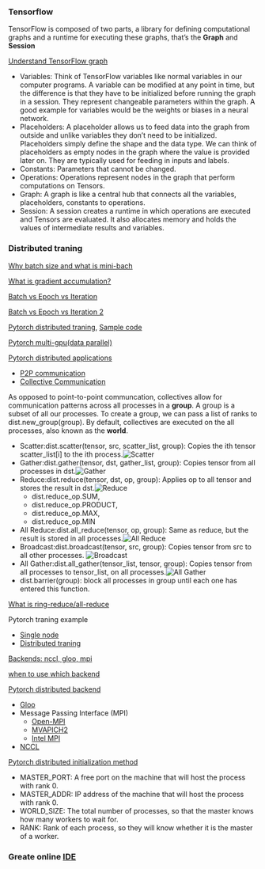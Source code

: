 ### Tensorflow
TensorFlow is composed of two parts, a library for defining computational graphs and a runtime for executing these graphs, that’s the **Graph** and **Session**

[Understand TensorFlow graph](https://medium.com/@d3lm/understand-tensorflow-by-mimicking-its-api-from-scratch-faa55787170d)
* Variables: Think of TensorFlow variables like normal variables in our computer programs. A variable can be modified at any point in time, but the difference is that they have to be initialized before running the graph in a session. They represent changeable parameters within the graph. A good example for variables would be the weights or biases in a neural network.
* Placeholders: A placeholder allows us to feed data into the graph from outside and unlike variables they don’t need to be initialized. Placeholders simply define the shape and the data type. We can think of placeholders as empty nodes in the graph where the value is provided later on. They are typically used for feeding in inputs and labels.
* Constants: Parameters that cannot be changed.
* Operations: Operations represent nodes in the graph that perform computations on Tensors.
* Graph: A graph is like a central hub that connects all the variables, placeholders, constants to operations.
* Session: A session creates a runtime in which operations are executed and Tensors are evaluated. It also allocates memory and holds the values of intermediate results and variables.

### Distributed traning

[Why batch size and what is mini-bach](https://towardsdatascience.com/how-to-break-gpu-memory-boundaries-even-with-large-batch-sizes-7a9c27a400ce)

[What is gradient accumulation?](https://towardsdatascience.com/what-is-gradient-accumulation-in-deep-learning-ec034122cfa)

[Batch vs Epoch vs Iteration](https://machinelearningmastery.com/difference-between-a-batch-and-an-epoch/)

[Batch vs Epoch vs Iteration 2](https://towardsdatascience.com/epoch-vs-iterations-vs-batch-size-4dfb9c7ce9c9)

[Pytorch distributed traning](https://pytorch.org/tutorials/beginner/aws_distributed_training_tutorial.html), [Sample code](https://github.com/pytorch/examples/blob/master/imagenet/main.py)

[Pytorch multi-gpu(data parallel)](https://pytorch.org/tutorials/beginner/former_torchies/parallelism_tutorial.html)

[Pytorch distributed applications](https://pytorch.org/tutorials/intermediate/dist_tuto.html)
* [P2P communication](https://pytorch.org/tutorials/intermediate/dist_tuto.html#point-to-point-communication)
* [Collective Communication](https://pytorch.org/tutorials/intermediate/dist_tuto.html#point-to-point-communication)

As opposed to point-to-point communcation, collectives allow for communication patterns across all processes in a **group**. A group is a subset of all our processes. To create a group, we can pass a list of ranks to dist.new_group(group). By default, collectives are executed on the all processes, also known as the **world**.

  * Scatter:dist.scatter(tensor, src, scatter_list, group): Copies the ith tensor scatter_list[i] to the ith process.![Scatter](https://pytorch.org/tutorials/_images/scatter.png)
  * Gather:dist.gather(tensor, dst, gather_list, group): Copies tensor from all processes in dst.![Gather](https://pytorch.org/tutorials/_images/gather.png)
  * Reduce:dist.reduce(tensor, dst, op, group): Applies op to all tensor and stores the result in dst.![Reduce](https://pytorch.org/tutorials/_images/reduce.png)
    * dist.reduce_op.SUM,
    * dist.reduce_op.PRODUCT,
    * dist.reduce_op.MAX,
    * dist.reduce_op.MIN
  * All Reduce:dist.all_reduce(tensor, op, group): Same as reduce, but the result is stored in all processes.![All Reduce](https://pytorch.org/tutorials/_images/all_reduce.png)
  * Broadcast:dist.broadcast(tensor, src, group): Copies tensor from src to all other processes.
  ![Broadcast](https://pytorch.org/tutorials/_images/broadcast.png)
  * All Gather:dist.all_gather(tensor_list, tensor, group): Copies tensor from all processes to tensor_list, on all processes.![All Gather](https://pytorch.org/tutorials/_images/all_gather.png)
  * dist.barrier(group): block all processes in group until each one has entered this function.

[What is ring-reduce/all-reduce](https://pytorch.org/tutorials/intermediate/dist_tuto.html)


Pytorch traning example
* [Single node](https://github.com/pytorch/examples/blob/master/mnist/main.py)
* [Distributed traning](https://pytorch.org/tutorials/intermediate/dist_tuto.html#distributed-training)


[Backends: nccl, gloo, mpi](https://pytorch.org/docs/stable/distributed.html#backends)

[when to use which backend](https://pytorch.org/docs/stable/distributed.html#which-backend-to-use)

[Pytorch distributed backend](https://pytorch.org/tutorials/intermediate/dist_tuto.html#communication-backends)
* [Gloo](https://github.com/facebookincubator/gloo)
* Message Passing Interface (MPI)
    * [Open-MPI](https://www.open-mpi.org/)
    * [MVAPICH2](http://mvapich.cse.ohio-state.edu/)
    * [Intel MPI](https://software.intel.com/en-us/intel-mpi-library)
* [NCCL](https://github.com/nvidia/nccl) 

[Pytorch distributed initialization method](https://pytorch.org/tutorials/intermediate/dist_tuto.html#initialization-methods)
* MASTER_PORT: A free port on the machine that will host the process with rank 0.
* MASTER_ADDR: IP address of the machine that will host the process with rank 0.
* WORLD_SIZE: The total number of processes, so that the master knows how many workers to wait for.
* RANK: Rank of each process, so they will know whether it is the master of a worker.

### Greate online [IDE](https://medium.com/gitpod/gitpod-gitpod-online-ide-for-github-6296b907a886)
